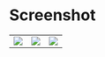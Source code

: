 # Screenshot
<table>
  <tr>
    <td><img src='https://github.com/EHTarek/ostad_flutter/assets/90475460/17eaafca-2157-4207-9f7f-f8d7c3de9705'/></td>
    <td><img src='https://github.com/EHTarek/ostad_flutter/assets/90475460/76d1b789-d377-41e9-a567-baf9dd20d1e0'/></td>
    <td><img src='https://github.com/EHTarek/ostad_flutter/assets/90475460/5cac76bf-3c29-4e69-b4ce-d0641b1567e6'/></td>
  </tr>
</table>
